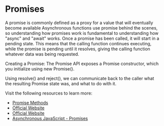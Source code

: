 # Promises

A promise is commonly defined as a proxy for a value that will eventually become available
Asynchronous functions use promise behind the scenes, so understanding how promises work is fundamental to understanding how "async" and "await" works.
Once a promise has been called, it will start in a pending state. This means that the calling function continues executing, while the promise is pending until it resolves, giving the calling function whatever data was being requested.

Creating a Promise:
The Promise API exposes a Promise constructor, which you initialize using new Promise().

Using resolve() and reject(), we can communicate back to the caller what the resulting Promise state was, and what to do with it.

Visit the following resources to learn more:

- [Promise Methods](https://developer.mozilla.org/en-US/docs/Web/JavaScript/Reference/Global_Objects/Promise)
- [Official Website](https://www.promisejs.org/)
- [Official Website](https://www.freecodecamp.org/news/javascript-promises-for-beginners/)
- [Asynchronous JavaScript - Promises](https://www.youtube.com/watch?v=a_8nrslImo4/)
